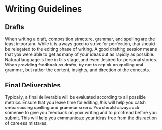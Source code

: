 # Writing Guidelines

## Drafts

When writing a draft, composition structure, grammar, and spelling are the least important. While it is always good to strive for perfection, that should be relegated to the editing phase of writing. A good drafting session means that you were able to get as many of your ideas out as rapidly as possible. Natural language is fine in this stage, and even desired for personal stories. When providing feedback on drafts, try not to nitpick on spelling and grammar, but rather the content, insights, and direction of the concepts.

## Final Deliverables

Typically, a final deliverable will be evaluated according to all possible metrics. Ensure that you leave time for editing, this will help you catch embarrassing spelling and grammar errors. You should always ask someone to give you feedback on your writing and to proofread before you submit. This will help you communicate your ideas free from the distraction of careless mistakes.